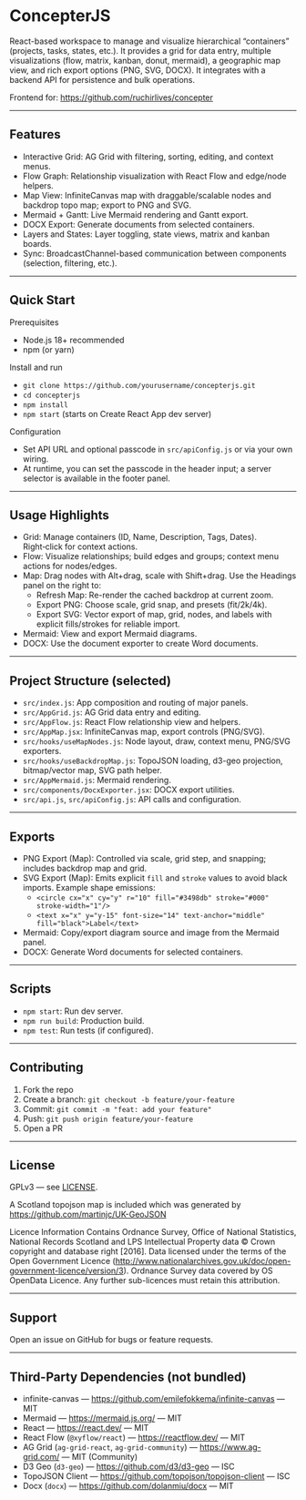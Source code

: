 # ConcepterJS

React-based workspace to manage and visualize hierarchical “containers” (projects, tasks, states, etc.). It provides a grid for data entry, multiple visualizations (flow, matrix, kanban, donut, mermaid), a geographic map view, and rich export options (PNG, SVG, DOCX). It integrates with a backend API for persistence and bulk operations.

Frontend for: https://github.com/ruchirlives/concepter

---

## Features

- Interactive Grid: AG Grid with filtering, sorting, editing, and context menus.
- Flow Graph: Relationship visualization with React Flow and edge/node helpers.
- Map View: InfiniteCanvas map with draggable/scalable nodes and backdrop topo map; export to PNG and SVG.
- Mermaid + Gantt: Live Mermaid rendering and Gantt export.
- DOCX Export: Generate documents from selected containers.
- Layers and States: Layer toggling, state views, matrix and kanban boards.
- Sync: BroadcastChannel-based communication between components (selection, filtering, etc.).

---

## Quick Start

Prerequisites
- Node.js 18+ recommended
- npm (or yarn)

Install and run
- `git clone https://github.com/yourusername/concepterjs.git`
- `cd concepterjs`
- `npm install`
- `npm start` (starts on Create React App dev server)

Configuration
- Set API URL and optional passcode in `src/apiConfig.js` or via your own wiring.
- At runtime, you can set the passcode in the header input; a server selector is available in the footer panel.

---

## Usage Highlights

- Grid: Manage containers (ID, Name, Description, Tags, Dates). Right‑click for context actions.
- Flow: Visualize relationships; build edges and groups; context menu actions for nodes/edges.
- Map: Drag nodes with Alt+drag, scale with Shift+drag. Use the Headings panel on the right to:
  - Refresh Map: Re-render the cached backdrop at current zoom.
  - Export PNG: Choose scale, grid snap, and presets (fit/2k/4k).
  - Export SVG: Vector export of map, grid, nodes, and labels with explicit fills/strokes for reliable import.
- Mermaid: View and export Mermaid diagrams.
- DOCX: Use the document exporter to create Word documents.

---

## Project Structure (selected)

- `src/index.js`: App composition and routing of major panels.
- `src/AppGrid.js`: AG Grid data entry and editing.
- `src/AppFlow.js`: React Flow relationship view and helpers.
- `src/AppMap.jsx`: InfiniteCanvas map, export controls (PNG/SVG).
- `src/hooks/useMapNodes.js`: Node layout, draw, context menu, PNG/SVG exporters.
- `src/hooks/useBackdropMap.js`: TopoJSON loading, d3-geo projection, bitmap/vector map, SVG path helper.
- `src/AppMermaid.js`: Mermaid rendering.
- `src/components/DocxExporter.jsx`: DOCX export utilities.
- `src/api.js`, `src/apiConfig.js`: API calls and configuration.

---

## Exports

- PNG Export (Map): Controlled via scale, grid step, and snapping; includes backdrop map and grid.
- SVG Export (Map): Emits explicit `fill` and `stroke` values to avoid black imports. Example shape emissions:
  - `<circle cx="x" cy="y" r="10" fill="#3498db" stroke="#000" stroke-width="1"/>`
  - `<text x="x" y="y-15" font-size="14" text-anchor="middle" fill="black">Label</text>`
- Mermaid: Copy/export diagram source and image from the Mermaid panel.
- DOCX: Generate Word documents for selected containers.

---

## Scripts

- `npm start`: Run dev server.
- `npm run build`: Production build.
- `npm test`: Run tests (if configured).

---

## Contributing

1. Fork the repo
2. Create a branch: `git checkout -b feature/your-feature`
3. Commit: `git commit -m "feat: add your feature"`
4. Push: `git push origin feature/your-feature`
5. Open a PR

---

## License

GPLv3 — see [LICENSE](./LICENSE).

A Scotland topojson map is included which was generated by https://github.com/martinjc/UK-GeoJSON

Licence Information
Contains Ordnance Survey, Office of National Statistics, National Records Scotland and LPS Intellectual Property data © Crown copyright and database right [2016]. Data licensed under the terms of the Open Government Licence (http://www.nationalarchives.gov.uk/doc/open-government-licence/version/3). Ordnance Survey data covered by OS OpenData Licence. Any further sub-licences must retain this attribution.

---

## Support

Open an issue on GitHub for bugs or feature requests.

---

## Third-Party Dependencies (not bundled)

- infinite-canvas — https://github.com/emilefokkema/infinite-canvas — MIT
- Mermaid — https://mermaid.js.org/ — MIT
- React — https://react.dev/ — MIT
- React Flow (`@xyflow/react`) — https://reactflow.dev/ — MIT
- AG Grid (`ag-grid-react`, `ag-grid-community`) — https://www.ag-grid.com/ — MIT (Community)
- D3 Geo (`d3-geo`) — https://github.com/d3/d3-geo — ISC
- TopoJSON Client — https://github.com/topojson/topojson-client — ISC
- Docx (`docx`) — https://github.com/dolanmiu/docx — MIT
